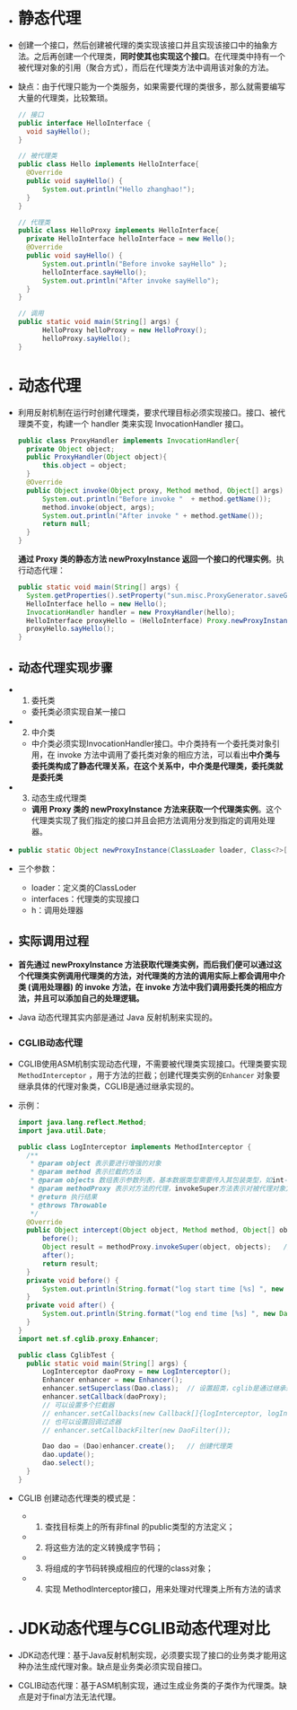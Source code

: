 - # 静态代理
- 创建一个接口，然后创建被代理的类实现该接口并且实现该接口中的抽象方法。之后再创建一个代理类，**同时使其也实现这个接口**。在代理类中持有一个被代理对象的引用（聚合方式），而后在代理类方法中调用该对象的方法。
- 缺点：由于代理只能为一个类服务，如果需要代理的类很多，那么就需要编写大量的代理类，比较繁琐。
  
  ```java
  // 接口
  public interface HelloInterface {
    void sayHello();
  }
  
  // 被代理类
  public class Hello implements HelloInterface{
    @Override
    public void sayHello() {
        System.out.println("Hello zhanghao!");
    }
  }
  
  // 代理类
  public class HelloProxy implements HelloInterface{
    private HelloInterface helloInterface = new Hello();
    @Override
    public void sayHello() {
        System.out.println("Before invoke sayHello" );
        helloInterface.sayHello();
        System.out.println("After invoke sayHello");
    }
  }
  
  // 调用
  public static void main(String[] args) {
        HelloProxy helloProxy = new HelloProxy();
        helloProxy.sayHello();
  }
  ```
- # 动态代理
- 利用反射机制在运行时创建代理类，要求代理目标必须实现接口。接口、被代理类不变，构建一个 handler 类来实现 InvocationHandler 接口。
  
  ```java
  public class ProxyHandler implements InvocationHandler{
    private Object object;
    public ProxyHandler(Object object){
        this.object = object;
    }
    @Override
    public Object invoke(Object proxy, Method method, Object[] args) throws Throwable {
        System.out.println("Before invoke "  + method.getName());
        method.invoke(object, args);
        System.out.println("After invoke " + method.getName());
        return null;
    }
  }
  ```
  
  
  **通过 Proxy 类的静态方法 newProxyInstance 返回一个接口的代理实例**。执行动态代理：
  
  ```java
  public static void main(String[] args) {     
    System.getProperties().setProperty("sun.misc.ProxyGenerator.saveGeneratedFiles", "true");
    HelloInterface hello = new Hello();
    InvocationHandler handler = new ProxyHandler(hello);
    HelloInterface proxyHello = (HelloInterface) Proxy.newProxyInstance(hello.getClass().getClassLoader(), hello.getClass().getInterfaces(), handler);
    proxyHello.sayHello();
  }
  ```
- ## 动态代理实现步骤
- 1. 委托类
	- 委托类必须实现自某一接口
- 2. 中介类
	- 中介类必须实现InvocationHandler接口。中介类持有一个委托类对象引用，在 invoke 方法中调用了委托类对象的相应方法，可以看出**中介类与委托类构成了静态代理关系，在这个关系中，中介类是代理类，委托类就是委托类**
- 3. 动态生成代理类
	- **调用 Proxy 类的 newProxyInstance 方法来获取一个代理类实例**。这个代理类实现了我们指定的接口并且会把方法调用分发到指定的调用处理器。
- ```java
  public static Object newProxyInstance(ClassLoader loader, Class<?>[] interfaces, InvocationHandler h) throws IllegalArgumentException
  ```
- 三个参数：
	- loader：定义类的ClassLoder
	- interfaces：代理类的实现接口
	- h：调用处理器
- ## 实际调用过程
- **首先通过 newProxyInstance 方法获取代理类实例，而后我们便可以通过这个代理类实例调用代理类的方法，对代理类的方法的调用实际上都会调用中介类 (调用处理器) 的 invoke 方法，在 invoke 方法中我们调用委托类的相应方法，并且可以添加自己的处理逻辑。**
- Java 动态代理其实内部是通过 Java 反射机制来实现的。
- ### CGLIB动态代理
- CGLIB使用ASM机制实现动态代理，不需要被代理类实现接口。代理类要实现`MethodInterceptor` ，用于方法的拦截；创建代理类实例的`Enhancer` 对象要继承具体的代理对象类，CGLIB是通过继承实现的。
- 示例：
  ```java
  import java.lang.reflect.Method;
  import java.util.Date;
  
  public class LogInterceptor implements MethodInterceptor {
    /**
     * @param object 表示要进行增强的对象
     * @param method 表示拦截的方法
     * @param objects 数组表示参数列表，基本数据类型需要传入其包装类型，如int-->Integer、long-Long、double-->Double
     * @param methodProxy 表示对方法的代理，invokeSuper方法表示对被代理对象方法的调用
     * @return 执行结果
     * @throws Throwable
     */
    @Override
    public Object intercept(Object object, Method method, Object[] objects, MethodProxy methodProxy) throws Throwable {
        before();
        Object result = methodProxy.invokeSuper(object, objects);   // 注意这里是调用 invokeSuper 而不是 invoke，否则死循环，methodProxy.invokesuper执行的是原始类的方法，method.invoke执行的是子类的方法
        after();
        return result;
    }
    private void before() {
        System.out.println(String.format("log start time [%s] ", new Date()));
    }
    private void after() {
        System.out.println(String.format("log end time [%s] ", new Date()));
    }
  }
  import net.sf.cglib.proxy.Enhancer;
  
  public class CglibTest {
    public static void main(String[] args) {
        LogInterceptor daoProxy = new LogInterceptor(); 
        Enhancer enhancer = new Enhancer();
        enhancer.setSuperclass(Dao.class);  // 设置超类，cglib是通过继承来实现的
        enhancer.setCallback(daoProxy);
        // 可以设置多个拦截器  
        // enhancer.setCallbacks(new Callback[]{logInterceptor, logInterceptor2, NoOp.INSTANCE});
        // 也可以设置回调过滤器
        // enhancer.setCallbackFilter(new DaoFilter());
  
        Dao dao = (Dao)enhancer.create();   // 创建代理类
        dao.update();
        dao.select();
    }
  }
  ```
- CGLIB 创建动态代理类的模式是：
	- 1. 查找目标类上的所有非final 的public类型的方法定义；
	- 2. 将这些方法的定义转换成字节码；
	- 3. 将组成的字节码转换成相应的代理的class对象；
	- 4. 实现 MethodInterceptor接口，用来处理对代理类上所有方法的请求
- # JDK动态代理与CGLIB动态代理对比
- JDK动态代理：基于Java反射机制实现，必须要实现了接口的业务类才能用这种办法生成代理对象。缺点是业务类必须实现自接口。
- CGLIB动态代理：基于ASM机制实现，通过生成业务类的子类作为代理类。缺点是对于final方法无法代理。